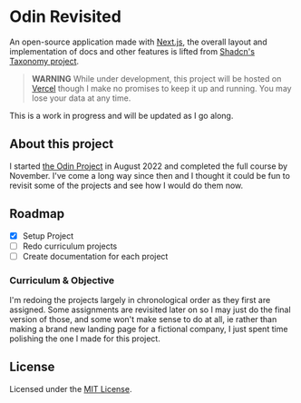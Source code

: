 # Odin Revisited

An open-source application made with [Next.js](https://nextjs.org/), the overall layout and implementation of docs and other features is lifted from [Shadcn's Taxonomy project](https://tx.shadcn.com/).

> **WARNING** 
> While under development, this project will be hosted on [Vercel](https://vercel.com/) though I make no promises to keep it up and running.
> You may lose your data at any time.

This is a work in progress and will be updated as I go along.

## About this project

I started [the Odin Project](https://www.theodinproject.com/) in August 2022 and completed the full course by November.
I've come a long way since then and I thought it could be fun to revisit some of the projects and see how I would do them now.


## Roadmap

- [x] Setup Project
- [ ] Redo curriculum projects
- [ ] Create documentation for each project

### Curriculum & Objective

I'm redoing the projects largely in chronological order as they first are assigned.
Some assignments are revisited later on so I may just do the final version of those, and some won't make sense to do at all,
ie rather than making a brand new landing page for a fictional company, I just spent time polishing the one I made for this project.

## License
Licensed under the [MIT License](LICENSE.md).

